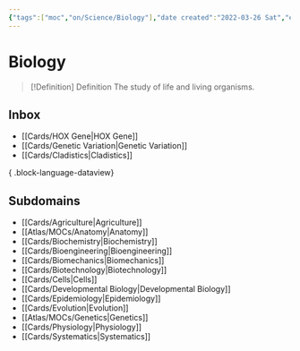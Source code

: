```yaml
---
{"tags":["moc","on/Science/Biology"],"date created":"2022-03-26 Sat","edited":"2023-04-06 Thu","banner":"https://images.unsplash.com/photo-1526930382372-67bf22c0fce2?ixlib=rb-4.0.3&ixid=MnwxMjA3fDB8MHxwaG90by1wYWdlfHx8fGVufDB8fHx8&auto=format&fit=crop&w=687&q=80","banner_y":0.512,"dg-publish":true,"up":["[[🌏 Atlas]]"],"permalink":"/atlas/mo-cs/biology/","dgPassFrontmatter":true}
---
```


# Biology

> [!Definition] Definition
> The study of life and living organisms.

## Inbox
- [[Cards/HOX Gene\|HOX Gene]]
- [[Cards/Genetic Variation\|Genetic Variation]]
- [[Cards/Cladistics\|Cladistics]]

{ .block-language-dataview}

## Subdomains
- [[Cards/Agriculture\|Agriculture]]
- [[Atlas/MOCs/Anatomy\|Anatomy]]
- [[Cards/Biochemistry\|Biochemistry]]
- [[Cards/Bioengineering\|Bioengineering]]
- [[Cards/Biomechanics\|Biomechanics]]
- [[Cards/Biotechnology\|Biotechnology]]
- [[Cards/Cells\|Cells]]
- [[Cards/Developmental Biology\|Developmental Biology]]
- [[Cards/Epidemiology\|Epidemiology]]
- [[Cards/Evolution\|Evolution]]
- [[Atlas/MOCs/Genetics\|Genetics]]
- [[Cards/Physiology\|Physiology]]
- [[Cards/Systematics\|Systematics]]

